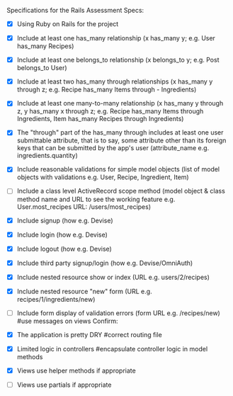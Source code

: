 Specifications for the Rails Assessment
Specs:

 - [X] Using Ruby on Rails for the project
 - [X] Include at least one has_many relationship (x has_many y; e.g. User has_many Recipes)
 - [X] Include at least one belongs_to relationship (x belongs_to y; e.g. Post belongs_to User)
 - [X] Include at least two has_many through relationships (x has_many y through z; e.g. Recipe has_many Items through - Ingredients)
 - [X] Include at least one many-to-many relationship (x has_many y through z, y has_many x through z; e.g. Recipe has_many Items through Ingredients, Item has_many Recipes through Ingredients)
 - [X] The "through" part of the has_many through includes at least one user submittable attribute, that is to say, some attribute other than its foreign keys that can be submitted by the app's user (attribute_name e.g. ingredients.quantity)
 - [X] Include reasonable validations for simple model objects (list of model objects with validations e.g. User, Recipe, Ingredient, Item)
 - [ ] Include a class level ActiveRecord scope method (model object & class method name and URL to see the working feature e.g. User.most_recipes URL: /users/most_recipes)
 - [X] Include signup (how e.g. Devise)
 - [X] Include login (how e.g. Devise)
 - [X] Include logout (how e.g. Devise)
 - [X] Include third party signup/login (how e.g. Devise/OmniAuth)
 - [X] Include nested resource show or index (URL e.g. users/2/recipes)
 - [X] Include nested resource "new" form (URL e.g. recipes/1/ingredients/new)
 - [ ] Include form display of validation errors (form URL e.g. /recipes/new) #use messages on views
Confirm:

 - [X] The application is pretty DRY #correct routing file
 - [X] Limited logic in controllers #encapsulate controller logic in model methods
 - [X] Views use helper methods if appropriate
 - [ ] Views use partials if appropriate
